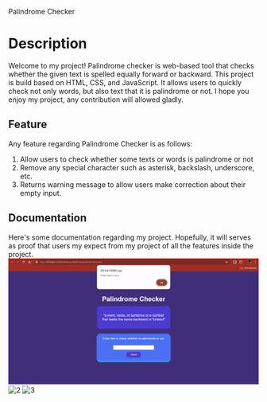 Palindrome Checker

# Description

Welcome to my project! Palindrome checker is web-based tool that checks whether the given text is spelled equally forward or backward. This project is build based on HTML, CSS, and JavaScript. It allows users to quickly check not only words, but also text that it is palindrome or not. I hope you enjoy my project, any contribution will allowed gladly.

## Feature

Any feature regarding Palindrome Checker is as follows:

1. Allow users to check whether some texts or words is palindrome or not
2. Remove any special character such as asterisk, backslash, underscore, etc.
3. Returns warning message to allow users make correction about their empty input.

## Documentation

Here's some documentation regarding my project. Hopefully, it will serves as proof that users my expect from my project of all the features inside the project.
![Screenshoot](https://github.com/raaflahar/palindrome-checker/blob/master/assets/1.png?raw=true)
![2](2.png)
![3](3.png)
